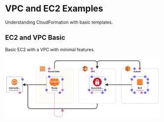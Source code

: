 # VPC and EC2 Examples
Understanding CloudFormation with basic templates.

## EC2 and VPC Basic
Basic EC2 with a VPC with minimal features.

![ec2-vpc-basic](ec2-vpc-basic.png)